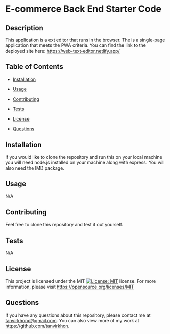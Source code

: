 # E-commerce Back End Starter Code

## Description 
This application is a ext editor that runs in the browser. The is a single-page application that meets the PWA criteria. You can find the link to the deployed site here: https://web-text-editor.netlify.app/

## Table of Contents
    
* [Installation](#installation) 
    
* [Usage](#usage) 
    
* [Contributing](#contributing) 
    
* [Tests](#tests) 
    
* [License](#license) 
    
* [Questions](#questions)
    
## Installation 
If you would like to clone the repository and run this on your local machine you will need node.js installed on your machine along with express. You will also need the IMD package.
    
## Usage
N/A

## Contributing 
Feel free to clone this repository and test it out yourself.
    
## Tests 
N/A

## License
This project is licensed under the MIT [![License: MIT](https://img.shields.io/badge/License-MIT-yellow.svg)](https://opensource.org/licenses/MIT) license. For more information, please visit https://opensource.org/licenses/MIT
    
## Questions
If you have any questions about this repository, please contact me at tanvirkhond@gmail.com. You can also view more of my work at https://github.com/tanvirkhon.
